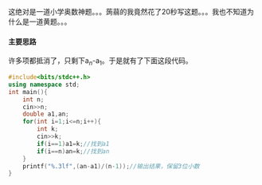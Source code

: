 这绝对是一道小学奥数神题。。。蒟蒻的我竟然花了20秒写这题。。。我也不知道为什么是一道黄题。。。
#### 主要思路
许多项都抵消了，只剩下a$_n$-a$_1$。于是就有了下面这段代码。
```cpp
#include<bits/stdc++.h>
using namespace std;
int main(){
	int n;
	cin>>n;
	double a1,an;
	for(int i=1;i<=n;i++){
		int k;
		cin>>k;
		if(i==1)a1=k;//找到a1
		if(i==n)an=k;//找到an
	}
	printf("%.3lf",(an-a1)/(n-1));//输出结果，保留3位小数
}
```